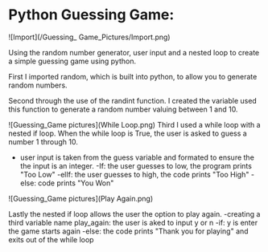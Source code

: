 # Python Guessing Game:

![Import](/Guessing_ Game_Pictures/Import.png)

Using the random number generator, user input and a nested loop to create a simple guessing game using python. 

First I imported random, which is built into python, to allow you to generate random numbers.

Second through the use of the randint function. I created the variable used this function to generate a random number valuing between 1 and 10. 

![Guessing_Game pictures](While Loop.png)
Third I used a while loop with a nested if loop. When the while loop is True, the user is asked to guess a number 1 through 10. 
 - user input is taken from the guess variable and formated to ensure the the input is an integer. 
 -If: the user guesses to low, the program prints "Too Low"
 -elIf: the user guesses to  high, the code prints "Too High"
 -else: code prints "You Won"
 
 ![Guessing_Game pictures](Play Again.png)
 
Lastly the nested if loop allows the user the option to play again.
-creating a third variable name play_again: the user is aked to input y or n
-if: y is enter the game starts again
-else: the code prints "Thank you for playing" and exits out of the while loop

